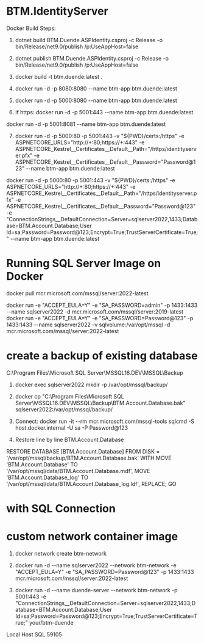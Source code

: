 # BTM.IdentityServer

Docker Build Steps:

1. dotnet build BTM.Duende.ASPIdentity.csproj -c Release -o bin/Release/net9.0/publish /p:UseAppHost=false

2. dotnet publish BTM.Duende.ASPIdentity.csproj -c Release -o bin/Release/net9.0/publish /p:UseAppHost=false

3. docker build -t btm.duende:latest .

4. docker run -d -p 8080:8080 --name btm-app btm.duende:latest

5. docker run -d -p 5000:8080 --name btm-app btm.duende:latest

6. if https: docker run -d -p 5001:443 --name btm-app btm.duende:latest

docker run -d -p 5001:8081 --name btm-app btm.duende:latest

7. docker run -d -p 5000:80 -p 5001:443 -v "${PWD}/certs:/https" -e ASPNETCORE_URLS="http://+:80;https://+:443" -e ASPNETCORE_Kestrel__Certificates__Default__Path="/https/identityserver.pfx" -e ASPNETCORE_Kestrel__Certificates__Default__Password="Password@123" --name btm-app btm.duende:latest



docker run -d -p 5000:80 -p 5001:443 -v "${PWD}/certs:/https" -e ASPNETCORE_URLS="http://+:80;https://+:443" -e ASPNETCORE_Kestrel__Certificates__Default__Path="/https/identityserver.pfx" -e ASPNETCORE_Kestrel__Certificates__Default__Password="Password@123" -e "ConnectionStrings__DefaultConnection=Server=sqlserver2022,1433;Database=BTM.Account.Database;User Id=sa;Password=Password@123;Encrypt=True;TrustServerCertificate=True;" --name btm-app btm.duende:latest







# Running SQL Server Image on Docker
docker pull mcr.microsoft.com/mssql/server:2022-latest


docker run -e "ACCEPT_EULA=Y" -e "SA_PASSWORD=admin" -p 1433:1433 --name sqlserver2022 -d mcr.microsoft.com/mssql/server:2019-latest
docker run -e "ACCEPT_EULA=Y" -e "SA_PASSWORD=Password@123" -p 1433:1433 --name sqlserver2022 -v sqlvolume:/var/opt/mssql -d mcr.microsoft.com/mssql/server:2022-latest


# create a backup of existing database
C:\Program Files\Microsoft SQL Server\MSSQL16.DEV\MSSQL\Backup

1. docker exec sqlserver2022 mkdir -p /var/opt/mssql/backup/

2. docker cp "C:\Program Files\Microsoft SQL Server\MSSQL16.DEV\MSSQL\Backup\BTM.Account.Database.bak" sqlserver2022:/var/opt/mssql/backup/

3. Connect:
docker run -it --rm mcr.microsoft.com/mssql-tools sqlcmd -S host.docker.internal -U sa -P Password@123

4. Restore line by line
BTM.Account.Database

RESTORE DATABASE [BTM.Account.Database]
FROM DISK = '/var/opt/mssql/backup/BTM.Account.Database.bak'
WITH 
    MOVE 'BTM.Account.Database' TO '/var/opt/mssql/data/BTM.Account.Database.mdf',
    MOVE 'BTM.Account.Database_log' TO '/var/opt/mssql/data/BTM.Account.Database_log.ldf',
    REPLACE;
GO


# with SQL Connection
# custom network container image
1. docker network create btm-network
2. docker run -d --name sqlserver2022 --network btm-network -e "ACCEPT_EULA=Y" -e "SA_PASSWORD=Password@123" -p 1433:1433 mcr.microsoft.com/mssql/server:2022-latest


3. docker run -d --name duende-server --network btm-network -p 5001:443 -e "ConnectionStrings__DefaultConnection=Server=sqlserver2022,1433;Database=BTM.Account.Database;User Id=sa;Password=Password@123;Encrypt=True;TrustServerCertificate=True;" your/btm-duende


Local Host SQL
59105
